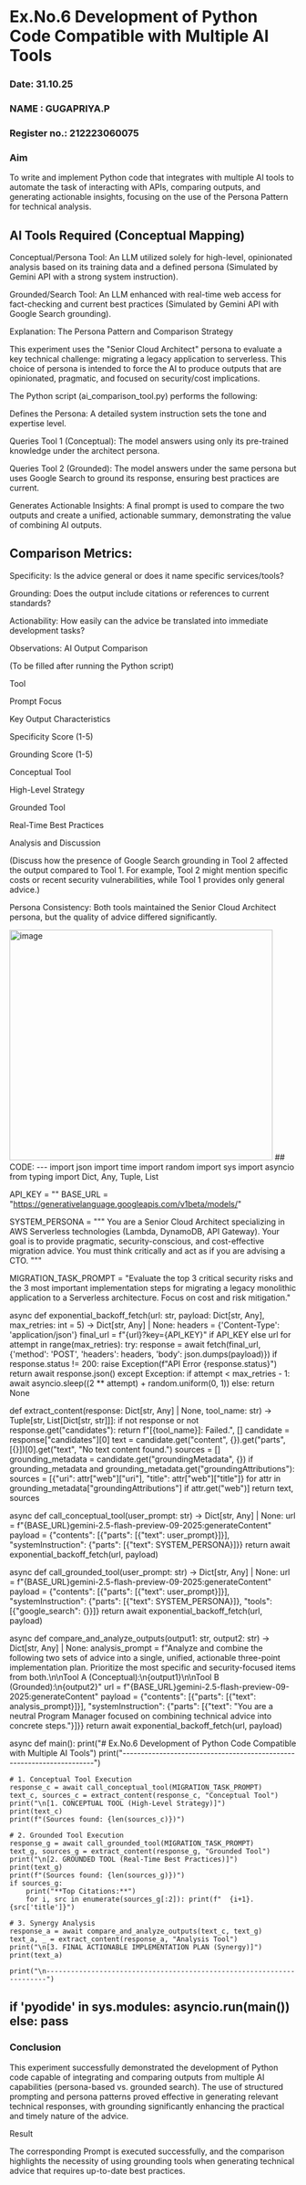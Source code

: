 # Ex.No.6 Development of Python Code Compatible with Multiple AI Tools

### Date: 31.10.25
### NAME : GUGAPRIYA.P 
### Register no.: 212223060075

### Aim

To write and implement Python code that integrates with multiple AI tools to automate the task of interacting with APIs, comparing outputs, and generating actionable insights, focusing on the use of the Persona Pattern for technical analysis.

## AI Tools Required (Conceptual Mapping)

Conceptual/Persona Tool: An LLM utilized solely for high-level, opinionated analysis based on its training data and a defined persona (Simulated by Gemini API with a strong system instruction).

Grounded/Search Tool: An LLM enhanced with real-time web access for fact-checking and current best practices (Simulated by Gemini API with Google Search grounding).

Explanation: The Persona Pattern and Comparison Strategy

This experiment uses the "Senior Cloud Architect" persona to evaluate a key technical challenge: migrating a legacy application to serverless. This choice of persona is intended to force the AI to produce outputs that are opinionated, pragmatic, and focused on security/cost implications.

The Python script (ai_comparison_tool.py) performs the following:

Defines the Persona: A detailed system instruction sets the tone and expertise level.

Queries Tool 1 (Conceptual): The model answers using only its pre-trained knowledge under the architect persona.

Queries Tool 2 (Grounded): The model answers under the same persona but uses Google Search to ground its response, ensuring best practices are current.

Generates Actionable Insights: A final prompt is used to compare the two outputs and create a unified, actionable summary, demonstrating the value of combining AI outputs.

## Comparison Metrics:

Specificity: Is the advice general or does it name specific services/tools?

Grounding: Does the output include citations or references to current standards?

Actionability: How easily can the advice be translated into immediate development tasks?

Observations: AI Output Comparison

(To be filled after running the Python script)

Tool

Prompt Focus

Key Output Characteristics

Specificity Score (1-5)

Grounding Score (1-5)

Conceptual Tool

High-Level Strategy

Grounded Tool

Real-Time Best Practices

Analysis and Discussion

(Discuss how the presence of Google Search grounding in Tool 2 affected the output compared to Tool 1. For example, Tool 2 might mention specific costs or recent security vulnerabilities, while Tool 1 provides only general advice.)

Persona Consistency: Both tools maintained the Senior Cloud Architect persona, but the quality of advice differed significantly.

<img width="462" height="404" alt="image" src="https://github.com/user-attachments/assets/d3c832fe-aba8-4b9a-ae05-c4465165543a" />
## CODE:
---
import json
import time
import random
import sys
import asyncio
from typing import Dict, Any, Tuple, List

API_KEY = ""
BASE_URL = "https://generativelanguage.googleapis.com/v1beta/models/"

SYSTEM_PERSONA = """
You are a Senior Cloud Architect specializing in AWS Serverless technologies (Lambda, DynamoDB, API Gateway). 
Your goal is to provide pragmatic, security-conscious, and cost-effective migration advice. 
You must think critically and act as if you are advising a CTO.
"""

MIGRATION_TASK_PROMPT = "Evaluate the top 3 critical security risks and the 3 most important implementation steps for migrating a legacy monolithic application to a Serverless architecture. Focus on cost and risk mitigation."

async def exponential_backoff_fetch(url: str, payload: Dict[str, Any], max_retries: int = 5) -> Dict[str, Any] | None:
    headers = {'Content-Type': 'application/json'}
    final_url = f"{url}?key={API_KEY}" if API_KEY else url
    for attempt in range(max_retries):
        try:
            response = await fetch(final_url, {'method': 'POST', 'headers': headers, 'body': json.dumps(payload)})
            if response.status != 200:
                raise Exception(f"API Error {response.status}")
            return await response.json()
        except Exception:
            if attempt < max_retries - 1:
                await asyncio.sleep((2 ** attempt) + random.uniform(0, 1))
            else: return None

def extract_content(response: Dict[str, Any] | None, tool_name: str) -> Tuple[str, List[Dict[str, str]]]:
    if not response or not response.get("candidates"):
        return f"[{tool_name}]: Failed.", []
    candidate = response["candidates"][0]
    text = candidate.get("content", {}).get("parts", [{}])[0].get("text", "No text content found.")
    sources = []
    grounding_metadata = candidate.get("groundingMetadata", {})
    if grounding_metadata and grounding_metadata.get("groundingAttributions"):
        sources = [{"uri": attr["web"]["uri"], "title": attr["web"]["title"]}
                   for attr in grounding_metadata["groundingAttributions"]
                   if attr.get("web")]
    return text, sources

async def call_conceptual_tool(user_prompt: str) -> Dict[str, Any] | None:
    url = f"{BASE_URL}gemini-2.5-flash-preview-09-2025:generateContent"
    payload = {"contents": [{"parts": [{"text": user_prompt}]}],
               "systemInstruction": {"parts": [{"text": SYSTEM_PERSONA}]}}
    return await exponential_backoff_fetch(url, payload)

async def call_grounded_tool(user_prompt: str) -> Dict[str, Any] | None:
    url = f"{BASE_URL}gemini-2.5-flash-preview-09-2025:generateContent"
    payload = {"contents": [{"parts": [{"text": user_prompt}]}],
               "systemInstruction": {"parts": [{"text": SYSTEM_PERSONA}]},
               "tools": [{"google_search": {}}]} 
    return await exponential_backoff_fetch(url, payload)

async def compare_and_analyze_outputs(output1: str, output2: str) -> Dict[str, Any] | None:
    analysis_prompt = f"Analyze and combine the following two sets of advice into a single, unified, actionable three-point implementation plan. Prioritize the most specific and security-focused items from both.\n\nTool A (Conceptual):\n{output1}\n\nTool B (Grounded):\n{output2}"
    url = f"{BASE_URL}gemini-2.5-flash-preview-09-2025:generateContent"
    payload = {"contents": [{"parts": [{"text": analysis_prompt}]}],
               "systemInstruction": {"parts": [{"text": "You are a neutral Program Manager focused on combining technical advice into concrete steps."}]}}
    return await exponential_backoff_fetch(url, payload)

async def main():
    print("# Ex.No.6 Development of Python Code Compatible with Multiple AI Tools")
    print("----------------------------------------------------------------------")

    # 1. Conceptual Tool Execution
    response_c = await call_conceptual_tool(MIGRATION_TASK_PROMPT)
    text_c, sources_c = extract_content(response_c, "Conceptual Tool")
    print("\n[1. CONCEPTUAL TOOL (High-Level Strategy)]")
    print(text_c)
    print(f"(Sources found: {len(sources_c)})")
    
    # 2. Grounded Tool Execution
    response_g = await call_grounded_tool(MIGRATION_TASK_PROMPT)
    text_g, sources_g = extract_content(response_g, "Grounded Tool")
    print("\n[2. GROUNDED TOOL (Real-Time Best Practices)]")
    print(text_g)
    print(f"(Sources found: {len(sources_g)})")
    if sources_g:
        print("**Top Citations:**")
        for i, src in enumerate(sources_g[:2]): print(f"  {i+1}. {src['title']}")
    
    # 3. Synergy Analysis
    response_a = await compare_and_analyze_outputs(text_c, text_g)
    text_a, _ = extract_content(response_a, "Analysis Tool")
    print("\n[3. FINAL ACTIONABLE IMPLEMENTATION PLAN (Synergy)]")
    print(text_a)

    print("\n----------------------------------------------------------------------")

if 'pyodide' in sys.modules:
    asyncio.run(main())
else:
    pass
---
### Conclusion

This experiment successfully demonstrated the development of Python code capable of integrating and comparing outputs from multiple AI capabilities (persona-based vs. grounded search). The use of structured prompting and persona patterns proved effective in generating relevant technical responses, with grounding significantly enhancing the practical and timely nature of the advice.

Result

The corresponding Prompt is executed successfully, and the comparison highlights the necessity of using grounding tools when generating technical advice that requires up-to-date best practices.
